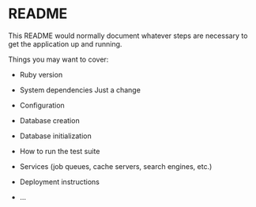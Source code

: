 # README

This README would normally document whatever steps are necessary to get the
application up and running.

Things you may want to cover:

* Ruby version

* System dependencies
Just a change
* Configuration

* Database creation

* Database initialization

* How to run the test suite

* Services (job queues, cache servers, search engines, etc.)

* Deployment instructions

* ...
